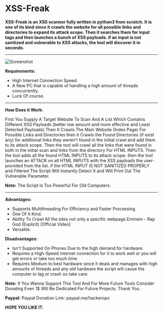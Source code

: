 # XSS-Freak
**XSS-Freak is an XSS scanner fully written in python3 from scratch. It is one of its kind since it crawls the website for all possible links and directories to expand its attack scope. Then it searches them for input tags and then launches a bunch of XSS payloads. if an input is not sanitized and vulnerable to XSS attacks, the tool will discover it in seconds.**
****

![Screenshot](proof.png)

**Requirements:**

* High Internet Connection Speed.
* A New PC that is capable of handling a high amount of threads concurrently.
* Luck Of course.
****

**How Does it Work:**

First You Supply A Target Website To Scan And A List Which Contains Different XSS Payloads (better low amount and more effective and Least Detected Payloads) 
Then It Crawls The Main Website (Index Page) For Possible Links and Directories then it Crawls the Found Directories (if exist any) for additional links they weren't found in the initial crawl and add them to its attack scope. 
Then the tool will crawl all the links that were found in both in the initial scan and links from the directory For HTML INPUTS. Then the tool adds all the found HTML INPUTS to its attack scope. then the tool launches an ATTACK on all HTML INPUTS with the XSS payloads the user-provided from the list. if the HTML INPUT IS NOT SANITIZED PROPERLY and Filtered The Script Will Instantly Detect It and Will Print Out The Vulnerable Parameter.

**Note:** The Script Is Too Powerful For Old Computers.
****

**Advantages:**

- Supports Multithreading For Efficiency and Faster Processing.
- One Of It Kind.
- Ability To Crawl All the sites not only a specific webpage.Eminem - Rap God (Explicit) [Official Video]
- Versatile.

**Disadvantages:**
- Isn't Supported On Phones Due to the high demand for hardware.
- Requires a High-Speed internet connection for it to work well or you will get errors or take too much time.
- Requires Medium to best hardware since it deals and manages with high amounts of threads and any old hardware the script will cause the computer to lag or crash so take care.

**Note:** If You Wanna Support This Tool And For More Future Tools Consider Donating Even 1$ Will Be Dedicated For Future Projects. Thank You.
 
 **Paypal:** Paypal Donation Link: paypal.me/hackerops

**HOPE YOU LIKE IT.**
